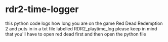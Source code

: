 # rdr2-time-logger
this python code logs how long you are on the game Red Dead Redemption 2 and puts in in a txt file labelled RDR2_playtime_log please keep in mind that you'll have to open red dead first and then open the python file 
